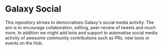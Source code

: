 # Galaxy Social

This repository strives to democratises Galaxy's social media activity. The aim is to encourage collaboration, editing, peer-review of tweets and much more.
In addition we might add bots and support to automatise social media activity of awesome community contributions such as PRs, new tools or events on the Hub.
